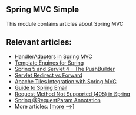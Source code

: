 ## Spring MVC Simple

This module contains articles about Spring MVC

## Relevant articles:

- [HandlerAdapters in Spring MVC](https://www.baeldung.com/spring-mvc-handler-adapters)
- [Template Engines for Spring](https://www.baeldung.com/spring-template-engines)
- [Spring 5 and Servlet 4 – The PushBuilder](https://www.baeldung.com/spring-5-push)
- [Servlet Redirect vs Forward](https://www.baeldung.com/servlet-redirect-forward)
- [Apache Tiles Integration with Spring MVC](https://www.baeldung.com/spring-mvc-apache-tiles)
- [Guide to Spring Email](https://www.baeldung.com/spring-email)
- [Request Method Not Supported (405) in Spring](https://www.baeldung.com/spring-request-method-not-supported-405)
- [Spring @RequestParam Annotation](https://www.baeldung.com/spring-request-param)
- More articles: [[more -->]](/spring-mvc-simple-2)